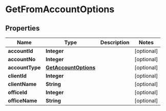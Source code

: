 

# GetFromAccountOptions

## Properties

Name | Type | Description | Notes
------------ | ------------- | ------------- | -------------
**accountId** | **Integer** |  |  [optional]
**accountNo** | **Integer** |  |  [optional]
**accountType** | [**GetAccountOptions**](GetAccountOptions.md) |  |  [optional]
**clientId** | **Integer** |  |  [optional]
**clientName** | **String** |  |  [optional]
**officeId** | **Integer** |  |  [optional]
**officeName** | **String** |  |  [optional]



